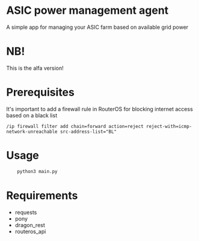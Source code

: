 # ASIC power management agent

A simple app for managing your ASIC farm based on available grid power

# NB!
This is the alfa version!

# Prerequisites
It's important to add a firewall rule in RouterOS for blocking internet access based on a black list

```commandline
/ip firewall filter add chain=forward action=reject reject-with=icmp-network-unreachable src-address-list="BL"
```

# Usage
```python
    python3 main.py
```

# Requirements
- requests
- pony
- dragon_rest
- routeros_api